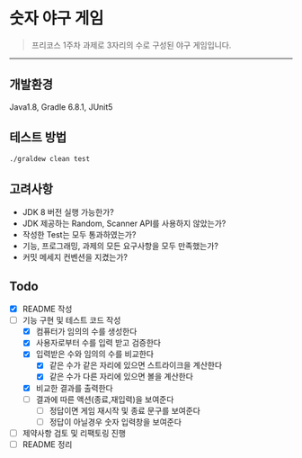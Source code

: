 # 숫자 야구 게임

> 프리코스 1주차 과제로 3자리의 수로 구성된 야구 게임입니다.
---

## 개발환경

Java1.8, Gradle 6.8.1, JUnit5

## 테스트 방법

```sh
./graldew clean test
```

## 고려사항

- JDK 8 버전 실행 가능한가?
- JDK 제공하는 Random, Scanner API를 사용하지 않았는가?
- 작성한 Test는 모두 통과하였는가?
- 기능, 프로그래밍, 과제의 모든 요구사항을 모두 만족했는가?
- 커밋 메세지 컨벤션을 지켰는가?

## Todo

- [x] README 작성
- [ ] 기능 구현 및 테스트 코드 작성
    - [x] 컴퓨터가 임의의 수를 생성한다
    - [x] 사용자로부터 수를 입력 받고 검증한다
    - [x] 입력받은 수와 임의의 수를 비교한다
        - [x] 같은 수가 같은 자리에 있으면 스트라이크을 계산한다
        - [x] 같은 수가 다른 자리에 있으면 볼을 계산한다
    - [x] 비교한 결과를 출력한다
    - [ ] 결과에 따른 액션(종료,재입력)을 보여준다
        - [ ] 정답이면 게임 재시작 및 종료 문구를 보여준다
        - [ ] 정답이 아닐경우 숫자 입력창을 보여준다
- [ ] 제약사항 검토 및 리팩토링 진행
- [ ] README 정리
